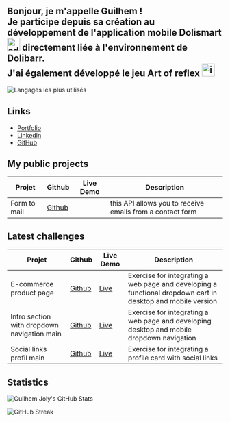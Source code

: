 ## Bonjour, je m'appelle Guilhem ! <br> Je participe depuis sa création au développement de l'application mobile Dolismart <img width="30" height="30" alt="adaptive-icon" src="https://github.com/user-attachments/assets/43d40f66-5fab-409f-8c20-d306f42bd9e1" /> directement liée à l'environnement de Dolibarr.<br> J'ai également développé le jeu Art of reflex <img width="30" height="30" alt="icon512" src="https://github.com/user-attachments/assets/3f73d7a1-9acf-44c1-9ef1-26657762fada" />


![Langages les plus utilisés](https://github-readme-stats.vercel.app/api/top-langs/?username=GuilhemJoly&layout=compact&theme=radical)

## Links

- [Portfolio](https://guilhemjoly.vercel.app/)
- [LinkedIn](https://linkedin.com/in/guilhem-joly/)
- [GitHub](https://github.com/GuilhemJoly)

## My public projects

| Projet             | Github                                                | Live Demo | Description |
|--------------------|-------------------------------------------------------|-----------|-------------|
| Form to mail       | [Github](https://github.com/GuilhemJoly/form-to-mail) |           | this API allows you to receive emails from a contact form |

## Latest challenges

| Projet             | Github                                                | Live Demo | Description |
|--------------------|-------------------------------------------------------|-----------|-------------|
|E-commerce product page | [Github](https://github.com/GuilhemJoly/ecommerce-product-page-main) | [Live](https://challenge-ecommerce-product-page.vercel.app/) | Exercise for integrating a web page and developing a functional dropdown cart in desktop and mobile version|
|Intro section with dropdown navigation main | [Github](https://github.com/GuilhemJoly/intro-section-with-dropdown-navigation-main) | [Live](https://intro-section-with-dropdown-navigation-main-eta-lovat.vercel.app/) | Exercise for integrating a web page and developing desktop and mobile dropdown navigation |
| Social links profil main | [Github](https://github.com/GuilhemJoly/social-links-profil-main) | [Live](https://social-links-profil-main.vercel.app/) | Exercise for integrating a profile card with social links |

## Statistics
![Guilhem Joly's GitHub Stats](https://github-readme-stats.vercel.app/api?username=GuilhemJoly&show_icons=true&theme=radical)

![GitHub Streak](https://github-readme-streak-stats.herokuapp.com/?user=GuilhemJoly&theme=radical)
